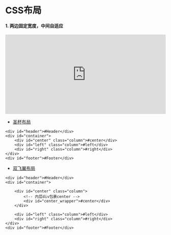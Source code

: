 # CSS布局

#### 1. 两边固定宽度，中间自适应

<iframe src="https://wenhuiyang-luck.github.io/CSS-Layout/圣杯布局/index.html" width="100%" height="250px" frameborder="0" scrolling="no">
</iframe>

- [圣杯布局](https://wenhuiyang-luck.github.io/CSS-Layout/圣杯布局/index.html)   

```
<div id="header">#Header</div>
<div id="container">
    <div id="center" class="column">#center</div>
    <div id="left" class="column">#left</div>
    <div id="right" class="column">#right</div>
</div>
<div id="footer">#Footer</div>
```

- [双飞翼布局](https://wenhuiyang-luck.github.io/CSS-Layout/双飞翼布局/index.html)

```
<div id="header">#Header</div>
<div id="container">	

    <div id="center" class="column">
        <!-- 内层div包裹center -->
        <div id="center_wrapper">#center</div>    
    </div>		

    <div id="left" class="column">#left</div>
    <div id="right" class="column">#right</div>
</div>
<div id="footer">#Footer</div>
```
